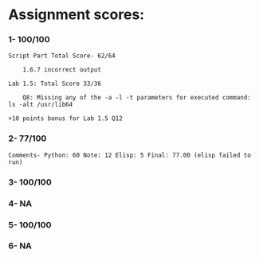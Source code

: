 # Assignment scores:

### 1- 100/100

	Script Part Total Score- 62/64

		1.6.7 incorrect output
  
	Lab 1.5: Total Score 33/36

  		Q8: Missing any of the -a -l -t parameters for executed command: ls -alt /usr/lib64
  
	+10 points bonus for Lab 1.5 Q12

### 2- 77/100

	Comments- Python: 60 Note: 12 Elisp: 5 Final: 77.00 (elisp failed to run)

### 3- 100/100

### 4- NA

### 5- 100/100

### 6- NA
